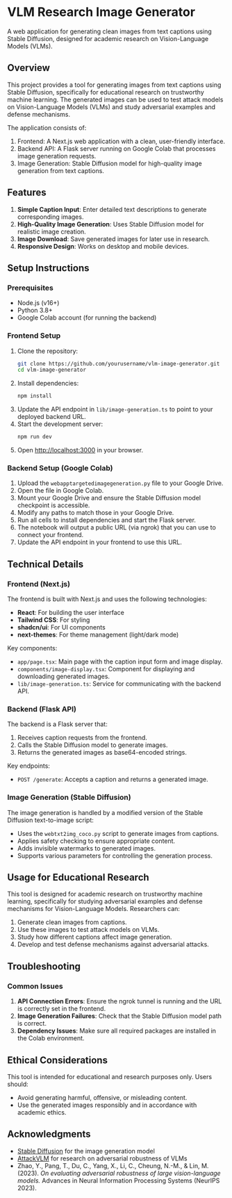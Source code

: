 
# VLM Research Image Generator
A web application for generating clean images from text captions using Stable Diffusion, designed for academic research on Vision-Language Models (VLMs).

## Overview
This project provides a tool for generating images from text captions using Stable Diffusion, specifically for educational research on trustworthy machine learning. The generated images can be used to test attack models on Vision-Language Models (VLMs) and study adversarial examples and defense mechanisms.

The application consists of:

1. Frontend: A Next.js web application with a clean, user-friendly interface.
2. Backend API: A Flask server running on Google Colab that processes image generation requests.
3. Image Generation: Stable Diffusion model for high-quality image generation from text captions.

## Features
1. **Simple Caption Input**: Enter detailed text descriptions to generate corresponding images.
2. **High-Quality Image Generation**: Uses Stable Diffusion model for realistic image creation.
3. **Image Download**: Save generated images for later use in research.
4. **Responsive Design**: Works on desktop and mobile devices.

## Setup Instructions
### Prerequisites
- Node.js (v16+)
- Python 3.8+
- Google Colab account (for running the backend)

### Frontend Setup
1. Clone the repository:
    ```bash
    git clone https://github.com/yourusername/vlm-image-generator.git
    cd vlm-image-generator
    ```
2. Install dependencies:
    ```bash
    npm install
    ```
3. Update the API endpoint in `lib/image-generation.ts` to point to your deployed backend URL.
4. Start the development server:
    ```bash
    npm run dev
    ```
5. Open [http://localhost:3000](http://localhost:3000) in your browser.

### Backend Setup (Google Colab)
1. Upload the `webapptargetedimagegeneration.py` file to your Google Drive.
2. Open the file in Google Colab.
3. Mount your Google Drive and ensure the Stable Diffusion model checkpoint is accessible.
4. Modify any paths to match those in your Google Drive.
5. Run all cells to install dependencies and start the Flask server.
6. The notebook will output a public URL (via ngrok) that you can use to connect your frontend.
7. Update the API endpoint in your frontend to use this URL.

## Technical Details
### Frontend (Next.js)
The frontend is built with Next.js and uses the following technologies:
- **React**: For building the user interface
- **Tailwind CSS**: For styling
- **shadcn/ui**: For UI components
- **next-themes**: For theme management (light/dark mode)

Key components:
- `app/page.tsx`: Main page with the caption input form and image display.
- `components/image-display.tsx`: Component for displaying and downloading generated images.
- `lib/image-generation.ts`: Service for communicating with the backend API.

### Backend (Flask API)
The backend is a Flask server that:
1. Receives caption requests from the frontend.
2. Calls the Stable Diffusion model to generate images.
3. Returns the generated images as base64-encoded strings.

Key endpoints:
- `POST /generate`: Accepts a caption and returns a generated image.

### Image Generation (Stable Diffusion)
The image generation is handled by a modified version of the Stable Diffusion text-to-image script:
- Uses the `webtxt2img_coco.py` script to generate images from captions.
- Applies safety checking to ensure appropriate content.
- Adds invisible watermarks to generated images.
- Supports various parameters for controlling the generation process.

## Usage for Educational Research
This tool is designed for academic research on trustworthy machine learning, specifically for studying adversarial examples and defense mechanisms for Vision-Language Models.
Researchers can:
1. Generate clean images from captions.
2. Use these images to test attack models on VLMs.
3. Study how different captions affect image generation.
4. Develop and test defense mechanisms against adversarial attacks.

## Troubleshooting
### Common Issues
1. **API Connection Errors**: Ensure the ngrok tunnel is running and the URL is correctly set in the frontend.
2. **Image Generation Failures**: Check that the Stable Diffusion model path is correct.
3. **Dependency Issues**: Make sure all required packages are installed in the Colab environment.

## Ethical Considerations
This tool is intended for educational and research purposes only. Users should:
- Avoid generating harmful, offensive, or misleading content.
- Use the generated images responsibly and in accordance with academic ethics.

## Acknowledgments
- [Stable Diffusion](https://github.com/CompVis/stable-diffusion) for the image generation model
- [AttackVLM](https://github.com/yunqing-me/AttackVLM) for research on adversarial robustness of VLMs
- Zhao, Y., Pang, T., Du, C., Yang, X., Li, C., Cheung, N.-M., & Lin, M. (2023). *On evaluating adversarial robustness of large vision-language models.* Advances in Neural Information Processing Systems (NeurIPS 2023).
